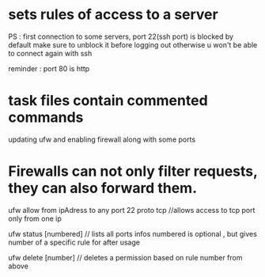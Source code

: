 # sets rules of access to a server

PS :
first connection to some servers, port 22(ssh port) is blocked by default
make sure to unblock it before logging out
otherwise u won't be able to connect again with ssh

reminder : port 80 is http

# task files contain commented commands

updating ufw and enabling firewall along with some ports

# Firewalls can not only filter requests, they can also forward them.

ufw allow from ipAdress to any port 22 proto tcp //allows access to tcp port only from one ip

ufw status [numbered] // lists all ports infos
numbered is optional , but gives number of a specific rule for after usage

ufw delete [number] // deletes a permission based on rule number from above

